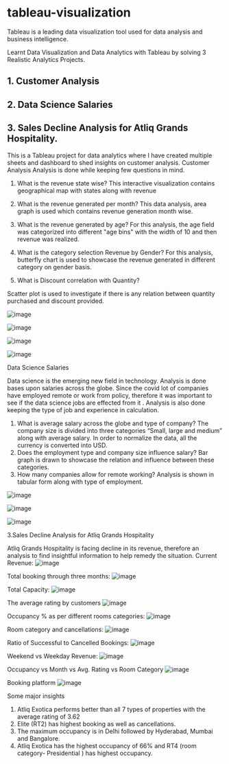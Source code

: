 # tableau-visualization

Tableau is a leading data visualization tool used for data analysis and business intelligence.

Learnt Data Visualization and Data Analytics with Tableau by solving 3 Realistic Analytics Projects.
## 1. Customer Analysis
## 2. Data Science Salaries
## 3. Sales Decline Analysis for Atliq Grands Hospitality. 


This is a Tableau project for data analytics where I have created multiple sheets and dashboard to shed insights on customer analysis.
Customer Analysis
Analysis is done while keeping few questions in mind.

1. What is the revenue state wise?
This interactive visualization contains geographical map with states along with revenue

2. What is the revenue generated per month?
This data analysis, area graph is used which contains revenue generation month wise.

3. What is the revenue generated by age?
For this analysis, the age field was categorized into different "age bins" with the width of 10 and then revenue was realized.

4. What is the category selection Revenue by Gender?
For this analysis, butterfly chart is used to showcase the revenue generated in different category on gender basis.

5. What is Discount correlation with Quantity?

Scatter plot is used to investigate if there is any relation between quantity purchased and discount provided.

 ![image](https://user-images.githubusercontent.com/76634362/195247540-398c3b96-36ed-40a5-9752-f4e7ea6731f1.png)

![image](https://user-images.githubusercontent.com/76634362/195247586-375e866b-b1ac-4746-878e-331e6afbe44a.png)

![image](https://user-images.githubusercontent.com/76634362/195247618-48b1ce07-5446-4f8c-bde3-b94606165dab.png)

![image](https://user-images.githubusercontent.com/76634362/195247631-214e9c08-a2e3-42f6-af8a-117ef694eddb.png)



Data Science Salaries

Data science is the emerging new field in technology. Analysis is done bases upon salaries across the globe. Since the covid lot of companies have employed remote or work from policy, therefore it was important to see if the data science jobs are effected from it . Analysis is also done keeping the type of job and experience in calculation.

1.	What is average salary across the globe and type of company?
The company size is divided into three categories “Small, large and medium” along with average salary. In order to normalize the data, all the currency is converted into USD.
2.	Does the employment type and company size influence salary?
Bar graph is drawn to showcase the relation and influence between these categories.
3.	How many companies allow for remote working?
       Analysis is shown in tabular form along with type of employment.
       
  ![image](https://user-images.githubusercontent.com/76634362/195247677-ad45667b-445d-4de6-9c02-2920bd271a6f.png)
  
  ![image](https://user-images.githubusercontent.com/76634362/195247739-3a19a8c6-e21a-4884-ad07-d4efab41bb39.png)

  ![image](https://user-images.githubusercontent.com/76634362/195247757-4b050c2c-dca9-4871-bc56-50f0e2a800cb.png)
  

 

3.Sales Decline Analysis for Atliq Grands Hospitality

Atliq Grands Hospitality is facing decline in its revenue, therefore an analysis to find insightful information to help remedy the situation.
Current Revenue:
![image](https://user-images.githubusercontent.com/76634362/195247797-24ef3cae-7305-4804-b986-4448611f3ed1.png)

 
Total booking through three months:
![image](https://user-images.githubusercontent.com/76634362/195247822-2169076e-0bd4-41d6-83f5-fa1fbcb6402d.png)

 
Total Capacity:
![image](https://user-images.githubusercontent.com/76634362/195247864-2d9cab2a-5790-44a7-b4f7-f76d0ce5dcfb.png)
 
 
The average rating by customers
![image](https://user-images.githubusercontent.com/76634362/195247887-99695c59-a718-4fab-aa87-f01de2b1da53.png)

 
Occupancy % as per different rooms categories:
![image](https://user-images.githubusercontent.com/76634362/195247913-9ed01f41-789c-41fd-9155-3558a153c7f0.png)


Room category and cancellations:
![image](https://user-images.githubusercontent.com/76634362/195247945-02b2f2ba-7890-4a23-9c13-f90cffb91986.png)

 

Ratio of Successful to Cancelled Bookings:
![image](https://user-images.githubusercontent.com/76634362/195247978-780f5f75-95cf-43b4-a1b1-0b77c0836237.png)

 
Weekend vs Weekday Revenue:
![image](https://user-images.githubusercontent.com/76634362/195248004-9a51c52e-15b6-4eb8-aac4-3dc4238bd813.png)


Occupancy vs Month vs Avg. Rating vs Room Category
![image](https://user-images.githubusercontent.com/76634362/195248036-3b57a084-9924-4127-8872-e9623547aa1b.png)

 
Booking platform
![image](https://user-images.githubusercontent.com/76634362/195248056-ddb09117-9c1c-4ec7-9aea-b8696adde5f0.png)


Some major insights 
1)	Atliq Exotica performs better than all 7 types of properties with the average rating of 3.62
2)	Elite (RT2) has highest booking as well as cancellations.
3)	The maximum occupancy is in Delhi followed by Hyderabad, Mumbai and Bangalore.
4)	Atliq Exotica has the highest occupancy of 66% and RT4 (room category- Presidential ) has highest occupancy.
